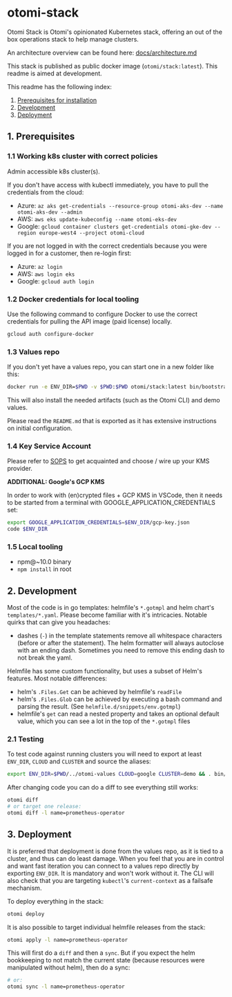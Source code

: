 # otomi-stack

Otomi Stack is Otomi's opinionated Kubernetes stack, offering an out of the box operations stack to help manage clusters.

An architecture overview can be found here: [docs/architecture.md](./docs/architecture.md)

This stack is published as public docker image (`otomi/stack:latest`). This readme is aimed at development.

This readme has the following index:

1. [Prerequisites for installation](#1-prerequisites)
2. [Development](#2-development)
3. [Deployment](#3-deployment)

## 1. Prerequisites

### 1.1 Working k8s cluster with correct policies

Admin accessible k8s cluster(s).

If you don't have access with kubectl immediately, you have to pull the credentials from the cloud:

- Azure: `az aks get-credentials --resource-group otomi-aks-dev --name otomi-aks-dev --admin`
- AWS: `aws eks update-kubeconfig --name otomi-eks-dev`
- Google: `gcloud container clusters get-credentials otomi-gke-dev --region europe-west4 --project otomi-cloud`

If you are not logged in with the correct credentials because you were logged in for a customer, then re-login first:

- Azure: `az login`
- AWS: `aws login eks`
- Google: `gcloud auth login`

### 1.2 Docker credentials for local tooling

Use the following command to configure Docker to use the correct credentials for pulling the API image (paid license) locally.

```bash
gcloud auth configure-docker
```

### 1.3 Values repo

If you don't yet have a values repo, you can start one in a new folder like this:

```bash
docker run -e ENV_DIR=$PWD -v $PWD:$PWD otomi/stack:latest bin/bootstrap.sh
```

This will also install the needed artifacts (such as the Otomi CLI) and demo values.

Please read the `README.md` that is exported as it has extensive instructions on initial configuration.

### 1.4 Key Service Account

Please refer to [SOPS](https://github.com/mozilla/sops) to get acquainted and choose / wire up your KMS provider.

**ADDITIONAL: Google's GCP KMS**

In order to work with (en)crypted files + GCP KMS in VSCode, then it needs to be started from a terminal with GOOGLE_APPLICATION_CREDENTIALS set:

```bash
export GOOGLE_APPLICATION_CREDENTIALS=$ENV_DIR/gcp-key.json
code $ENV_DIR
```

### 1.5 Local tooling

- npm@~10.0 binary
- `npm install` in root

## 2. Development

Most of the code is in go templates: helmfile's `*.gotmpl` and helm chart's `templates/*.yaml`. Please become familiar with it's intricacies. Notable quirks that can give you headaches:

- dashes (`-`) in the template statements remove all whitespace characters (before or after the statement). The helm formatter will always autoclose with an ending dash. Sometimes you need to remove this ending dash to not break the yaml.

Helmfile has some custom functionality, but uses a subset of Helm's features. Most notable differences:

- helm's `.Files.Get` can be achieved by helmfile's `readFile`
- helm's `.Files.Glob` can be achieved by executing a bash command and parsing the result. (See `helmfile.d/snippets/env.gotmpl`)
- helmfile's `get` can read a nested property and takes an optional default value, which you can see a lot in the top of the `*.gotmpl` files

### 2.1 Testing

To test code against running clusters you will need to export at least `ENV_DIR`, `CLOUD` and `CLUSTER` and source the aliases:

```bash
export ENV_DIR=$PWD/../otomi-values CLOUD=google CLUSTER=demo && . bin/aliases
```

After changing code you can do a diff to see everything still works:

```bash
otomi diff
# or target one release:
otomi diff -l name=prometheus-operator
```

## 3. Deployment

It is preferred that deployment is done from the values repo, as it is tied to a cluster, and thus can do least damage.
When you feel that you are in control and want fast iteration you can connect to a values repo directly by exporting `ENV_DIR`. It is mandatory and won't work without it. The CLI will also check that you are targeting `kubectl`'s `current-context` as a failsafe mechanism.

To deploy everything in the stack:

```bash
otomi deploy
```

It is also possible to target individual helmfile releases from the stack:

```bash
otomi apply -l name=prometheus-operator
```

This will first do a `diff` and then a `sync`. But if you expect the helm bookkeeping to not match the current state (because resources were manipulated without helm), then do a sync:

```bash
# or:
otomi sync -l name=prometheus-operator
```
